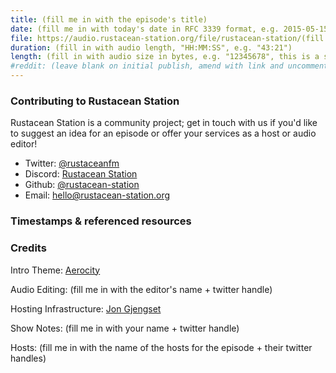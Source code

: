 ```yaml
---
title: (fill me in with the episode's title)
date: (fill me in with today's date in RFC 3339 format, e.g. 2015-05-15T16:00:00Z, this is NOT a string)
file: https://audio.rustacean-station.org/file/rustacean-station/(fill me in with the episode mp3 filename)
duration: (fill in with audio length, "HH:MM:SS", e.g. "43:21")
length: (fill in with audio size in bytes, e.g. "12345678", this is a string)
#reddit: (leave blank on initial publish, amend with link and uncomment this line after Reddit thread has been posted)
---
```


<!--
The episode introduction goes here.
The first paragraph should ideally be short, and is used in various
places as a "short description" for the episode. Any subsequent
paragraphs show up as "expanded description".
-->

### Contributing to Rustacean Station

<!-- You can probably leave this as-is -->

Rustacean Station is a community project; get in touch with us if you'd like to suggest an idea for an episode or offer your services as a host or audio editor!

 - Twitter: [@rustaceanfm](https://twitter.com/rustaceanfm)
 - Discord: [Rustacean Station](https://discord.gg/cHc3Gyc)
 - Github: [@rustacean-station](https://github.com/rustacean-station/)
 - Email: [hello@rustacean-station.org](mailto:hello@rustacean-station.org)

### Timestamps & referenced resources

<!--
In this section, leave timestamped notes of the form:

 - [@HH:MM:SS] - Topic at first timestamp
 - [@HH:MM:SS] - Topic at second timestamp
     - A link to additional material discussed during the preceding topic

-->

### Credits

Intro Theme: [Aerocity](https://twitter.com/AerocityMusic)

Audio Editing: (fill me in with the editor's name + twitter handle)

Hosting Infrastructure: [Jon Gjengset](https://twitter.com/jonhoo/)

Show Notes: (fill me in with your name + twitter handle)

Hosts: (fill me in with the name of the hosts for the episode + their twitter handles)
